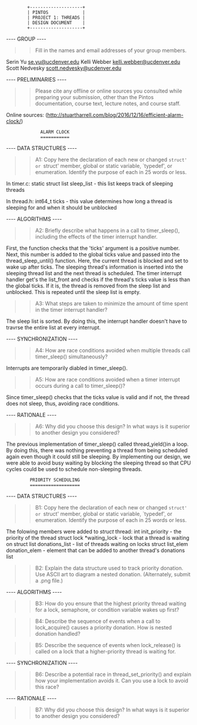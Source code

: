 			+--------------------+
			| PINTOS             |
			| PROJECT 1: THREADS |
			| DESIGN DOCUMENT    |
			+--------------------+
				   
---- GROUP ----

>> Fill in the names and email addresses of your group members.

Serin Yu <se.yu@ucdenver.edu>
Kelli Webber <kelli.webber@ucdenver.edu>
Scott Nedvesky <scott.nedvesky@ucdenver.edu>

---- PRELIMINARIES ----

>> Please cite any offline or online sources you consulted while
>> preparing your submission, other than the Pintos documentation, course
>> text, lecture notes, and course staff.

Online sources:
(http://stuartharrell.com/blog/2016/12/16/efficient-alarm-clock/)

			     ALARM CLOCK
			     ===========

---- DATA STRUCTURES ----

>> A1: Copy here the declaration of each new or changed `struct' or
>> `struct' member, global or static variable, `typedef', or
>> enumeration.  Identify the purpose of each in 25 words or less.

In timer.c:
static struct list sleep_list - this list keeps track of sleeping threads 

In thread.h:
int64_t ticks - this value determines how long a thread is sleeping for and 
when it should be unblocked


---- ALGORITHMS ----

>> A2: Briefly describe what happens in a call to timer_sleep(),
>> including the effects of the timer interrupt handler.

First, the function checks that the 'ticks' argument is a positive number. 
Next, this number is added to the global ticks value and passed into the 
thread_sleep_until() function. Here, the current thread is blocked and set 
to wake up after ticks. The sleeping thread's information is inserted into 
the sleeping thread list and the next thread is scheduled. 
The timer interrupt handler get's the list_front and checks if the thread's
ticks value is less than the global ticks. If it is, the thread is removed
from the sleep list and unblocked. This is repeated until the sleep list
is empty.

>> A3: What steps are taken to minimize the amount of time spent in
>> the timer interrupt handler?

The sleep list is sorted. By doing this, the interrupt handler doesn't 
have to travrse the entire list at every interrupt. 

---- SYNCHRONIZATION ----

>> A4: How are race conditions avoided when multiple threads call
>> timer_sleep() simultaneously?

Interrupts are temporarily diabled in timer_sleep().

>> A5: How are race conditions avoided when a timer interrupt occurs
>> during a call to timer_sleep()?

Since timer_sleep() checks that the ticks value is valid and if not,
the thread does not sleep, thus, avoiding race conditions. 

---- RATIONALE ----

>> A6: Why did you choose this design?  In what ways is it superior to
>> another design you considered?

The previous implementation of timer_sleep() called thread_yield()in a loop.
By doing this, there was nothing preventing a thread from being scheduled 
again even though it could still be sleeping. By implementing our design,
we were able to avoid busy waiting by blocking the sleeping thread so that
CPU cycles could be used to schedule non-sleeping threads. 



			 PRIORITY SCHEDULING
			 ===================

---- DATA STRUCTURES ----

>> B1: Copy here the declaration of each new or changed `struct' or
>> `struct' member, global or static variable, `typedef', or
>> enumeration.  Identify the purpose of each in 25 words or less.

The folowing members were added to *struct* thread:
int init_priority - the priority of the thread
struct lock *waiting_lock - lock that a thread is waiting on
struct list donations_list - list of threads waiting on locks 
struct list_elem donation_elem - element that can be added to another 
thread's donations list 

>> B2: Explain the data structure used to track priority donation.
>> Use ASCII art to diagram a nested donation.  (Alternately, submit a
>> .png file.)




---- ALGORITHMS ----

>> B3: How do you ensure that the highest priority thread waiting for
>> a lock, semaphore, or condition variable wakes up first?

>> B4: Describe the sequence of events when a call to lock_acquire()
>> causes a priority donation.  How is nested donation handled?

>> B5: Describe the sequence of events when lock_release() is called
>> on a lock that a higher-priority thread is waiting for.

---- SYNCHRONIZATION ----

>> B6: Describe a potential race in thread_set_priority() and explain
>> how your implementation avoids it.  Can you use a lock to avoid
>> this race?

---- RATIONALE ----

>> B7: Why did you choose this design?  In what ways is it superior to
>> another design you considered?
